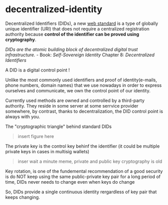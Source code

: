 # decentralized-identity

Decentralized Identifiers (DIDs), a new [web standard](https://www.w3.org/TR/did-core/) is a type of globally unique identifier (URI) that does not require a centralized registration authority because **control of the identifier can be proved using cryptography**.

*DIDs are the atomic building block of decentralized digital trust infrastructure.* - Book: *Self-Sovereign Identity* Chapter 8: *Decentralized Identifiers*

A DID is a digital control point !

Unlike the most commonly used identifiers and proof of identity(e-mails, phone numbers, domain names) that we use nowadays in order to express ourselves and communicate, we own the control point of our identity.

Currently used methods are owned and controlled by a third-party authority. They reside in some server at some serrvice provider somewhere, by contrast, thanks to decentralization, the DID control point is always with you.

The "cryptographic triangle" behind standard DIDs

> insert figure here

The private key is the control key behinf the identifier (it could be multiple private keys in cases in multisig wallets)

> inser wait a minute meme, private and public key cryptography is old

Key rotation, is one of the fundemental recommendation of a good security is do NOT keep using the same public-private key pair for a long period of time, DIDs never needs to change even when keys do change

So, DIDs provide a single continuous identity rergardless of key pair that keeps changing.